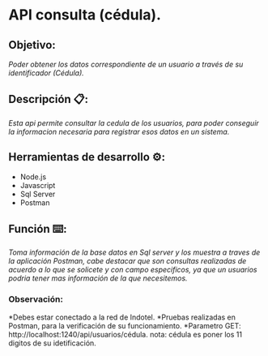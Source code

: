 # API consulta (cédula).

## Objetivo:
_Poder obtener los datos correspondiente de un usuario a través de su identificador (Cédula)._

## Descripción 📋:
  _Esta api permite consultar la cedula de los usuarios, para poder conseguir la informacion_ 
_necesaria para registrar esos datos en un sistema._ 

## Herramientas de desarrollo ⚙️:

  * Node.js
  * Javascript
  * Sql Server
  * Postman

## Función ⌨️: 
  _Toma información de la base datos en Sql server y los muestra a traves de la aplicación_ 
 _Postman, cabe destacar que son consultas realizadas de acuerdo a lo que se solicete y con_
 _campo especificos, ya que un usuarios podria tener mas información de la que necesitemos._

### Observación: 
*Debes estar conectado a la red de Indotel.
*Pruebas realizadas en Postman, para la verificación de su funcionamiento.
*Parametro GET: http://localhost:1240/api/usuarios/cédula. nota: cédula es poner los 11 digitos de su idetificación.
